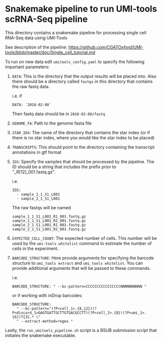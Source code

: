 
# Snakemake pipeline to run UMI-tools scRNA-Seq pipeline

This directory contains a snakemake pipeline for processing
single cell RNA-Seq data using UMI-Tools

See description of the pipeline:
https://github.com/CGATOxford/UMI-tools/blob/master/doc/Single_cell_tutorial.md


To run on new data edit `umitools_config.yaml` to specify the following important parameters:

1. `DATA`: This is the directory that the output results will be placed
   into. Also there should be a directory called `fastqs` in this
   directory that contains the raw fastq data. 
   
   i.e. if 
   ```
   DATA: `2018-02-08`
   ```
   
   Then fastq data should be in `2018-02-08/fastq`
2. `GENOME_FA`: Path to the genome fasta file

3. `STAR_IDX`: The name of the directory that contains the star index (or
   if there is no star index, where you would like the star index to be
   placed)

4. `TRANSCRIPTS`: This should point to the directory containing the
   transcript annotations in gtf format

5. `IDS`: Specify the samples that should be processed by the
   pipeline. The ID should be a string that includes the prefix prior to
   "_R[12]_001.fastq.gz". 

   i.e. 
   ```
   IDS:
     - sample_1_1_S1_L001 
     - sample_2_1_S1_L001
   ```
   
   The raw fastqs will be named 
   ```
   sample_1_1_S1_L001_R1_001.fastq.gz  
   sample_1_1_S1_L001_R2_001.fastq.gz  
   sample_2_1_S1_L001_R1_001.fastq.gz
   sample_2_1_S1_L001_R2_001.fastq.gz
   ```
    
6. `EXPECTED_CELL_COUNT`: The expected number of cells. This number will
   be used by the `umi-tools whitelist` command to estimate the number of
   cells in the experiment. 

7. `BARCODE_STRUCTURE`: Here provide arguments for specifying the barcode
   structure to `umi_tools extract` and `umi_tools whitelist`. You can provide
   additional arguments that will be passed to these commands.
   
   i.e.
   ```
   BARCODE_STRUCTURE: " --bc-pattern=CCCCCCCCCCCCCCCCNNNNNNNNNN "
   ```

   or if working with inDrop barcodes:
   ```
   BARCODE_STRUCTURE:
     " --bc-pattern="(?P<cell_1>.{8,12})(?P<discard_1>GAGTGATTGCTTGTGACGCCTT)(?P<cell_2>.{8})(?P<umi_1>.{6})T{3}.* \"
     " --extract-method=regex " 

Lastly, the `run_umitools_pipeline.sh` script is a BSUB submission script that initiates the
snakemake executable.

